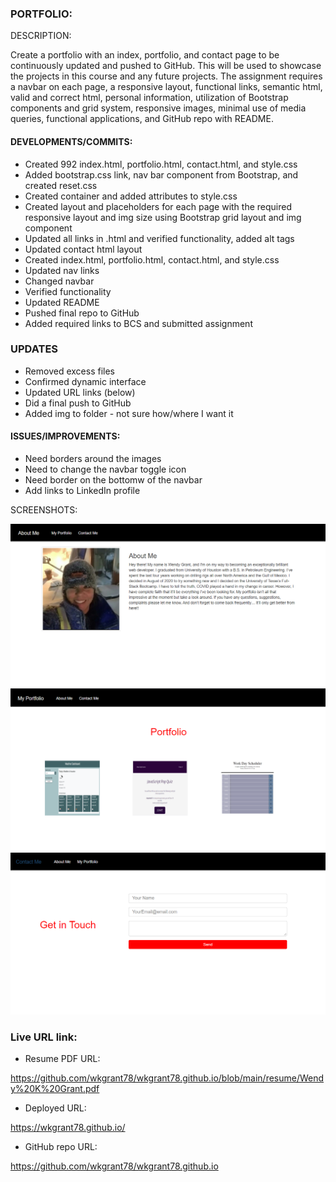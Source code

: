 ### PORTFOLIO:

DESCRIPTION:

Create a portfolio with an index, portfolio, and contact page to be continuously updated and pushed to GitHub. This will be used to showcase the projects in this course and any future projects. The assignment requires a navbar on each page, a responsive layout, functional links, semantic html, valid and correct html, personal information, utilization of Bootstrap components and grid system, responsive images, minimal use of media queries, functional applications, and GitHub repo with README.


#### DEVELOPMENTS/COMMITS:

* Created 992 index.html, portfolio.html, contact.html, and style.css
* Added bootstrap.css link, nav bar component from Bootstrap, and created reset.css
* Created container and added attributes to style.css
* Created layout and placeholders for each page with the required responsive layout and img size using Bootstrap    grid layout and img component
* Updated all links in .html and verified functionality, added alt tags
* Updated contact html layout
* Created index.html, portfolio.html, contact.html, and style.css
* Updated nav links 
* Changed navbar 
* Verified functionality
* Updated README
* Pushed final repo to GitHub
* Added required links to BCS and submitted assignment 


### UPDATES
* Removed excess files 
* Confirmed dynamic interface
* Updated URL links (below)
* Did a final push to GitHub
* Added img to folder - not sure how/where I want it

#### ISSUES/IMPROVEMENTS:

* Need borders around the images
* Need to change the navbar toggle icon
* Need border on the bottomw of the navbar
* Add links to LinkedIn profile

SCREENSHOTS:

<img src="images/about-me.PNG" alt="about-me">

<img src="images/portfolio.PNG" alt="portfolio">

<img src="images/contact-me.PNG" alt="contact-me">

### Live URL link:

* Resume PDF URL:

https://github.com/wkgrant78/wkgrant78.github.io/blob/main/resume/Wendy%20K%20Grant.pdf

* Deployed URL:

https://wkgrant78.github.io/   

* GitHub repo URL:

https://github.com/wkgrant78/wkgrant78.github.io

